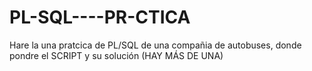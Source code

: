 # PL-SQL----PR-CTICA
Hare la una pratcica de PL/SQL de una compañia de autobuses, donde pondre el SCRIPT y su solución (HAY MÁS DE UNA)
